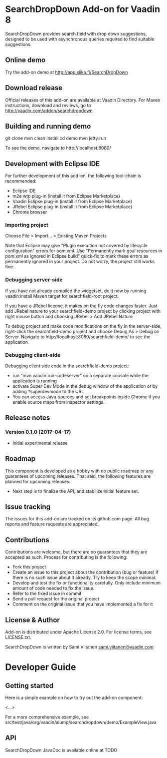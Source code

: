 # SearchDropDown Add-on for Vaadin 8

SearchDropDown provides search field with drop down suggestions, designed to be used with asynchronous queries
required to find suitable suggestions.

## Online demo

Try the add-on demo at http://app.siika.fi/SearchDropDown

## Download release

Official releases of this add-on are available at Vaadin Directory. For Maven instructions, download and reviews,
go to http://vaadin.com/addon/searchdropdown

## Building and running demo

git clone <url of the MyComponent repository>
mvn clean install
cd demo
mvn jetty:run

To see the demo, navigate to http://localhost:8080/

## Development with Eclipse IDE

For further development of this add-on, the following tool-chain is recommended:
- Eclipse IDE
- m2e wtp plug-in (install it from Eclipse Marketplace)
- Vaadin Eclipse plug-in (install it from Eclipse Marketplace)
- JRebel Eclipse plug-in (install it from Eclipse Marketplace)
- Chrome browser

### Importing project

Choose File > Import... > Existing Maven Projects

Note that Eclipse may give "Plugin execution not covered by lifecycle configuration" errors for pom.xml. Use "Permanently mark goal resources in pom.xml as ignored in Eclipse build" quick-fix to mark these errors as permanently ignored in your project. Do not worry, the project still works fine. 

### Debugging server-side

If you have not already compiled the widgetset, do it now by running vaadin:install Maven target for searchfield-root project.

If you have a JRebel license, it makes on the fly code changes faster. Just add JRebel nature to your searchfield-demo project by clicking project with right mouse button and choosing JRebel > Add JRebel Nature

To debug project and make code modifications on the fly in the server-side, right-click the searchfield-demo project and choose Debug As > Debug on Server. Navigate to http://localhost:8080/searchfield-demo/ to see the application.

### Debugging client-side

Debugging client side code in the searchfield-demo project:
  - run "mvn vaadin:run-codeserver" on a separate console while the application is running
  - activate Super Dev Mode in the debug window of the application or by adding ?superdevmode to the URL
  - You can access Java-sources and set breakpoints inside Chrome if you enable source maps from inspector settings.
 
## Release notes

### Version 0.1.0 (2017-04-17)
- Initial experimental release

## Roadmap

This component is developed as a hobby with no public roadmap or any guarantees of upcoming releases. That said, the following features are planned for upcoming releases:
- Next step is to finalize the API, and stabilize initial feature set.

## Issue tracking

The issues for this add-on are tracked on its github.com page. All bug reports and feature requests are appreciated. 

## Contributions

Contributions are welcome, but there are no guarantees that they are accepted as such. Process for contributing is the following:
- Fork this project
- Create an issue to this project about the contribution (bug or feature) if there is no such issue about it already. Try to keep the scope minimal.
- Develop and test the fix or functionality carefully. Only include minimum amount of code needed to fix the issue.
- Refer to the fixed issue in commit
- Send a pull request for the original project
- Comment on the original issue that you have implemented a fix for it

## License & Author

Add-on is distributed under Apache License 2.0. For license terms, see LICENSE.txt.

SearchDropDown is written by Sami Viitanen sami.viitanen@vaadin.com

# Developer Guide

## Getting started

Here is a simple example on how to try out the add-on component:

<...>

For a more comprehensive example, see src/test/java/org/vaadin/alump/searchdropdown/demo/ExampleView.java

## API

SearchDropDown JavaDoc is available online at TODO
